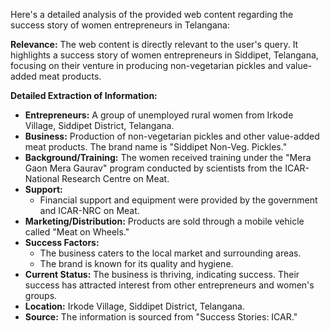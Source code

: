 Here's a detailed analysis of the provided web content regarding the success story of women entrepreneurs in Telangana:

**Relevance:** The web content is directly relevant to the user's query. It highlights a success story of women entrepreneurs in Siddipet, Telangana, focusing on their venture in producing non-vegetarian pickles and value-added meat products.

**Detailed Extraction of Information:**

*   **Entrepreneurs:** A group of unemployed rural women from Irkode Village, Siddipet District, Telangana.
*   **Business:** Production of non-vegetarian pickles and other value-added meat products. The brand name is "Siddipet Non-Veg. Pickles."
*   **Background/Training:** The women received training under the "Mera Gaon Mera Gaurav" program conducted by scientists from the ICAR-National Research Centre on Meat.
*   **Support:**
    *   Financial support and equipment were provided by the government and ICAR-NRC on Meat.
*   **Marketing/Distribution:** Products are sold through a mobile vehicle called "Meat on Wheels."
*   **Success Factors:**
    *   The business caters to the local market and surrounding areas.
    *   The brand is known for its quality and hygiene.
*   **Current Status:** The business is thriving, indicating success. Their success has attracted interest from other entrepreneurs and women's groups.
*   **Location:** Irkode Village, Siddipet District, Telangana.
*   **Source:** The information is sourced from "Success Stories: ICAR."


